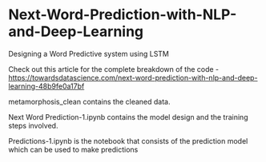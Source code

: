 # Next-Word-Prediction-with-NLP-and-Deep-Learning
Designing a Word Predictive system using LSTM

Check out this article for the complete breakdown of the code - 
https://towardsdatascience.com/next-word-prediction-with-nlp-and-deep-learning-48b9fe0a17bf

metamorphosis_clean contains the cleaned data.

Next Word Prediction-1.ipynb contains the model design and the training steps involved.

Predictions-1.ipynb is the notebook that consists of the prediction model which can be used to make predictions
